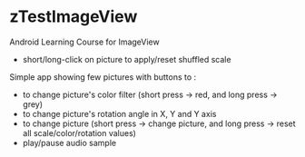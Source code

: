 # zTestImageView
Android Learning Course for ImageView

- short/long-click on picture to apply/reset shuffled scale

Simple app showing few pictures with buttons to :
- to change picture's color filter (short press -> red, and long press -> grey)
- to change picture's rotation angle in X, Y and Y axis
- to change picture (short press -> change picture, and long press -> reset all scale/color/rotation values)
- play/pause audio sample
